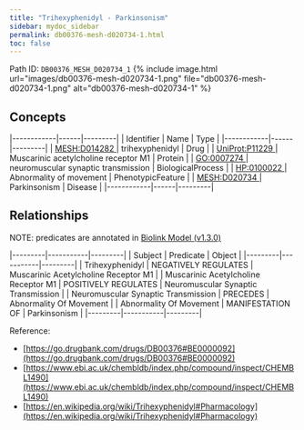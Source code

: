 ```yaml
---
title: "Trihexyphenidyl - Parkinsonism"
sidebar: mydoc_sidebar
permalink: db00376-mesh-d020734-1.html
toc: false 
---
```



Path ID: `DB00376_MESH_D020734_1`
{% include image.html url="images/db00376-mesh-d020734-1.png" file="db00376-mesh-d020734-1.png" alt="db00376-mesh-d020734-1" %}

## Concepts

|------------|------|---------|
| Identifier | Name | Type    |
|------------|------|---------|
| <a href="https://identifiers.org/MESH:D014282">MESH:D014282 </a> | trihexyphenidyl | Drug |
| <a href="https://identifiers.org/UniProt:P11229">UniProt:P11229 </a> | Muscarinic acetylcholine receptor M1 | Protein |
| <a href="https://identifiers.org/GO:0007274">GO:0007274 </a> | neuromuscular synaptic transmission | BiologicalProcess |
| <a href="https://identifiers.org/HP:0100022">HP:0100022 </a> | Abnormality of movement | PhenotypicFeature |
| <a href="https://identifiers.org/MESH:D020734">MESH:D020734 </a> | Parkinsonism | Disease |
|------------|------|---------|

## Relationships


NOTE: predicates are annotated in <a href="https://github.com/biolink/biolink-model/releases/tag/v1.3.0">Biolink Model (v1.3.0)</a>

|---------|-----------|---------|
| Subject | Predicate | Object  |
|---------|-----------|---------|
| Trihexyphenidyl | NEGATIVELY REGULATES | Muscarinic Acetylcholine Receptor M1 |
| Muscarinic Acetylcholine Receptor M1 | POSITIVELY REGULATES | Neuromuscular Synaptic Transmission |
| Neuromuscular Synaptic Transmission | PRECEDES | Abnormality Of Movement |
| Abnormality Of Movement | MANIFESTATION OF | Parkinsonism |
|---------|-----------|---------|

Reference: 
  - [https://go.drugbank.com/drugs/DB00376#BE0000092](https://go.drugbank.com/drugs/DB00376#BE0000092)
  - [https://www.ebi.ac.uk/chembldb/index.php/compound/inspect/CHEMBL1490](https://www.ebi.ac.uk/chembldb/index.php/compound/inspect/CHEMBL1490)
  - [https://en.wikipedia.org/wiki/Trihexyphenidyl#Pharmacology](https://en.wikipedia.org/wiki/Trihexyphenidyl#Pharmacology)
